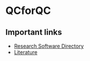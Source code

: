 # QCforQC

## Important links
- [Research Software Directory](https://research-software-directory.org/projects/qcforqc)
- [Literature](https://github.com/Team-Nabla/.github/blob/main/profile/pages/projects/qcforqc/literature.md)
